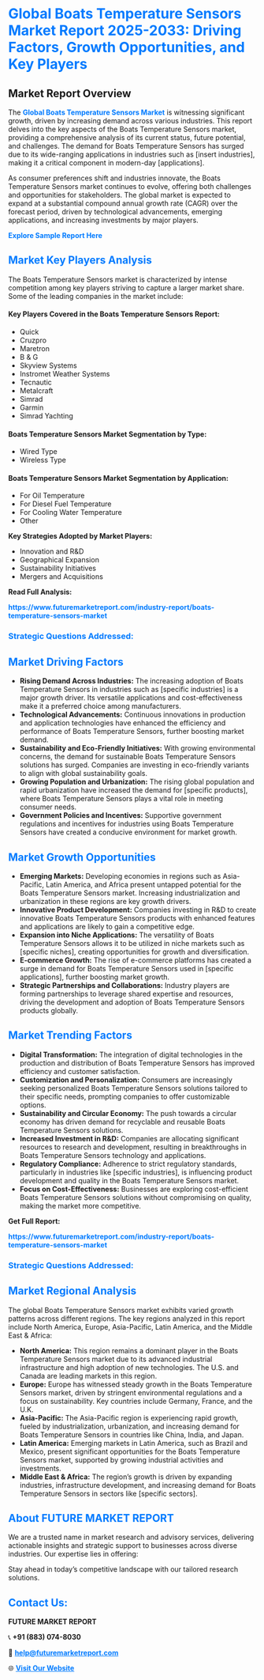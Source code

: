 <h1 style="color: #007BFF;">Global Boats Temperature Sensors Market Report 2025-2033: Driving Factors, Growth Opportunities, and Key Players</h1>

<section id="overview">
<h2>Market Report Overview</h2>
<p>The <a href="https://www.futuremarketreport.com/industry-report/boats-temperature-sensors-market" style="color: #007BFF; text-decoration: none;"><strong>Global Boats Temperature Sensors Market</strong></a> is witnessing significant growth, driven by increasing demand across various industries. This report delves into the key aspects of the Boats Temperature Sensors market, providing a comprehensive analysis of its current status, future potential, and challenges. The demand for Boats Temperature Sensors has surged due to its wide-ranging applications in industries such as [insert industries], making it a critical component in modern-day [applications].</p>
<p>As consumer preferences shift and industries innovate, the Boats Temperature Sensors market continues to evolve, offering both challenges and opportunities for stakeholders. The global market is expected to expand at a substantial compound annual growth rate (CAGR) over the forecast period, driven by technological advancements, emerging applications, and increasing investments by major players.</p>
</section>

<section id="overview">
<p><a href="https://www.futuremarketreport.com/request-sample/reportId=86775" style="color: #007BFF; text-decoration: none;"><strong>Explore Sample Report Here</strong></a></p>
</section>

<section id="key-players">
<h2 style="color: #007BFF;">Market Key Players Analysis</h2>
<p>The Boats Temperature Sensors market is characterized by intense competition among key players striving to capture a larger market share. Some of the leading companies in the market include:</p>
<h4>Key Players Covered in the Boats Temperature Sensors Report:</h4>
<ul><li>Quick</li><li>Cruzpro</li><li>Maretron</li><li>B &amp; G</li><li>Skyview Systems</li><li>Instromet Weather Systems</li><li>Tecnautic</li><li>Metalcraft</li><li>Simrad</li><li>Garmin</li><li>Simrad Yachting</li></ul>
<h4>Boats Temperature Sensors Market Segmentation by Type:</h4>
<ul><li>Wired Type</li><li>Wireless Type</li></ul>

<h4>Boats Temperature Sensors Market Segmentation by Application:</h4>
<ul><li>For Oil Temperature</li><li>For Diesel Fuel Temperature</li><li>For Cooling Water Temperature</li><li>Other</li></ul>
<p><strong>Key Strategies Adopted by Market Players:</strong></p>
<ul>
<li>Innovation and R&D</li>
<li>Geographical Expansion</li>
<li>Sustainability Initiatives</li>
<li>Mergers and Acquisitions</li>
</ul>
</section>

<section>
<p><strong>Read Full Analysis: </strong></p><a href="https://www.futuremarketreport.com/industry-report/boats-temperature-sensors-market" style="color: #007BFF; text-decoration: none;"><strong>https://www.futuremarketreport.com/industry-report/boats-temperature-sensors-market</strong></a>
<h3 style="color: #007BFF;">Strategic Questions Addressed:</h3>
</section>

<section id="driving-factors">
<h2 style="color: #007BFF;">Market Driving Factors</h2>
<ul>
<li><strong>Rising Demand Across Industries:</strong> The increasing adoption of Boats Temperature Sensors in industries such as [specific industries] is a major growth driver. Its versatile applications and cost-effectiveness make it a preferred choice among manufacturers.</li>
<li><strong>Technological Advancements:</strong> Continuous innovations in production and application technologies have enhanced the efficiency and performance of Boats Temperature Sensors, further boosting market demand.</li>
<li><strong>Sustainability and Eco-Friendly Initiatives:</strong> With growing environmental concerns, the demand for sustainable Boats Temperature Sensors solutions has surged. Companies are investing in eco-friendly variants to align with global sustainability goals.</li>
<li><strong>Growing Population and Urbanization:</strong> The rising global population and rapid urbanization have increased the demand for [specific products], where Boats Temperature Sensors plays a vital role in meeting consumer needs.</li>
<li><strong>Government Policies and Incentives:</strong> Supportive government regulations and incentives for industries using Boats Temperature Sensors have created a conducive environment for market growth.</li>
</ul>
</section>

<section id="growth-opportunities">
<h2 style="color: #007BFF;">Market Growth Opportunities</h2>
<ul>
<li><strong>Emerging Markets:</strong> Developing economies in regions such as Asia-Pacific, Latin America, and Africa present untapped potential for the Boats Temperature Sensors market. Increasing industrialization and urbanization in these regions are key growth drivers.</li>
<li><strong>Innovative Product Development:</strong> Companies investing in R&D to create innovative Boats Temperature Sensors products with enhanced features and applications are likely to gain a competitive edge.</li>
<li><strong>Expansion into Niche Applications:</strong> The versatility of Boats Temperature Sensors allows it to be utilized in niche markets such as [specific niches], creating opportunities for growth and diversification.</li>
<li><strong>E-commerce Growth:</strong> The rise of e-commerce platforms has created a surge in demand for Boats Temperature Sensors used in [specific applications], further boosting market growth.</li>
<li><strong>Strategic Partnerships and Collaborations:</strong> Industry players are forming partnerships to leverage shared expertise and resources, driving the development and adoption of Boats Temperature Sensors products globally.</li>
</ul>
</section>

<section id="trending-factors">
<h2 style="color: #007BFF;">Market Trending Factors</h2>
<ul>
<li><strong>Digital Transformation:</strong> The integration of digital technologies in the production and distribution of Boats Temperature Sensors has improved efficiency and customer satisfaction.</li>
<li><strong>Customization and Personalization:</strong> Consumers are increasingly seeking personalized Boats Temperature Sensors solutions tailored to their specific needs, prompting companies to offer customizable options.</li>
<li><strong>Sustainability and Circular Economy:</strong> The push towards a circular economy has driven demand for recyclable and reusable Boats Temperature Sensors solutions.</li>
<li><strong>Increased Investment in R&D:</strong> Companies are allocating significant resources to research and development, resulting in breakthroughs in Boats Temperature Sensors technology and applications.</li>
<li><strong>Regulatory Compliance:</strong> Adherence to strict regulatory standards, particularly in industries like [specific industries], is influencing product development and quality in the Boats Temperature Sensors market.</li>
<li><strong>Focus on Cost-Effectiveness:</strong> Businesses are exploring cost-efficient Boats Temperature Sensors solutions without compromising on quality, making the market more competitive.</li>
</ul>
</section>

<section>
<p><strong>Get Full Report: </strong></p><a href="https://www.futuremarketreport.com/industry-report/boats-temperature-sensors-market" style="color: #007BFF; text-decoration: none;"><strong>https://www.futuremarketreport.com/industry-report/boats-temperature-sensors-market</strong></a>
<h3 style="color: #007BFF;">Strategic Questions Addressed:</h3>
</section>


<section id="regional-analysis">
<h2 style="color: #007BFF;">Market Regional Analysis</h2>
<p>The global Boats Temperature Sensors market exhibits varied growth patterns across different regions. The key regions analyzed in this report include North America, Europe, Asia-Pacific, Latin America, and the Middle East & Africa:</p>
<ul>
<li><strong>North America:</strong> This region remains a dominant player in the Boats Temperature Sensors market due to its advanced industrial infrastructure and high adoption of new technologies. The U.S. and Canada are leading markets in this region.</li>
<li><strong>Europe:</strong> Europe has witnessed steady growth in the Boats Temperature Sensors market, driven by stringent environmental regulations and a focus on sustainability. Key countries include Germany, France, and the U.K.</li>
<li><strong>Asia-Pacific:</strong> The Asia-Pacific region is experiencing rapid growth, fueled by industrialization, urbanization, and increasing demand for Boats Temperature Sensors in countries like China, India, and Japan.</li>
<li><strong>Latin America:</strong> Emerging markets in Latin America, such as Brazil and Mexico, present significant opportunities for the Boats Temperature Sensors market, supported by growing industrial activities and investments.</li>
<li><strong>Middle East & Africa:</strong> The region’s growth is driven by expanding industries, infrastructure development, and increasing demand for Boats Temperature Sensors in sectors like [specific sectors].</li>
</ul>
</section>

<footer>
<h2 style="color: #007BFF;">About FUTURE MARKET REPORT</h2>
<p>We are a trusted name in market research and advisory services, delivering actionable insights and strategic support to businesses across diverse industries. Our expertise lies in offering:</p>

<p>Stay ahead in today’s competitive landscape with our tailored research solutions.</p>

<h2 style="color: #007BFF;">Contact Us:</h2>
<p><strong>FUTURE MARKET REPORT</strong></p>
<p>📞 <strong>+91 (883) 074-8030</strong></p>
<p>📧 <strong><a href="mailto:help@futuremarketreport.com" style="color: #007BFF;">help@futuremarketreport.com</a></strong></p>
<p>🌐 <strong><a href="https://www.futuremarketreport.com/" style="color: #007BFF;">Visit Our Website</a></strong></p>
</footer>